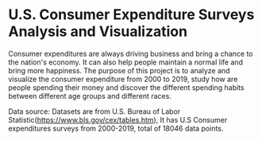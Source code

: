 # U.S. Consumer Expenditure Surveys Analysis and Visualization
Consumer expenditures are always driving business and bring a chance to the nation's economy. It can also help people maintain a normal life and bring more happiness. The purpose of this project is to analyze and visualize the consumer expenditure from 2000 to 2019, study how are people spending their money and discover the different spending habits between different age groups and different races.

Data source: Datasets are from U.S. Bureau of Labor Statistic(https://www.bls.gov/cex/tables.htm), It has U.S Consumer expenditures surveys from 2000-2019, total of 18046 data points.
